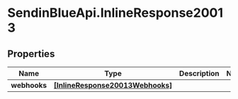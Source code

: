 # SendinBlueApi.InlineResponse20013

## Properties
Name | Type | Description | Notes
------------ | ------------- | ------------- | -------------
**webhooks** | [**[InlineResponse20013Webhooks]**](InlineResponse20013Webhooks.md) |  | 


